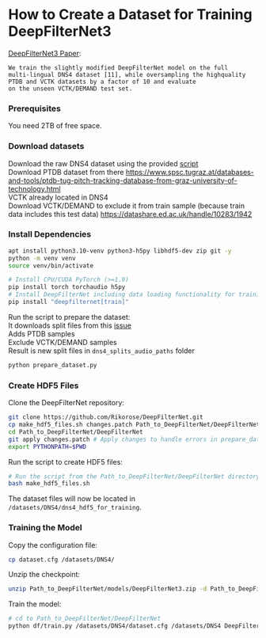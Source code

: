 # How to Create a Dataset for Training DeepFilterNet3

[DeepFilterNet3 Paper](https://arxiv.org/pdf/2305.08227):
```
We train the slightly modified DeepFilterNet model on the full
multi-lingual DNS4 dataset [11], while oversampling the highquality PTDB and VCTK datasets by a factor of 10 and evaluate
on the unseen VCTK/DEMAND test set.
```

### Prerequisites
You need 2TB of free space.

### Download datasets
Download the raw DNS4 dataset using the provided [script](https://github.com/microsoft/DNS-Challenge/blob/master/download-dns-challenge-4.sh)  
Download PTDB dataset from there https://www.spsc.tugraz.at/databases-and-tools/ptdb-tug-pitch-tracking-database-from-graz-university-of-technology.html  
VCTK already located in DNS4  
Download VCTK/DEMAND to exclude it from train sample (because train data includes this test data) https://datashare.ed.ac.uk/handle/10283/1942

### Install Dependencies
```sh
apt install python3.10-venv python3-h5py libhdf5-dev zip git -y
python -m venv venv
source venv/bin/activate

# Install CPU/CUDA PyTorch (>=1.9)
pip install torch torchaudio h5py
# Install DeepFilterNet including data loading functionality for training (Linux only)
pip install "deepfilternet[train]"
```

Run the script to prepare the dataset:  
It downloads split files from this [issue](https://github.com/Rikorose/DeepFilterNet/issues/461#issuecomment-1833931530)  
Adds PTDB samples  
Exclude VCTK/DEMAND samples  
Result is new split files in `dns4_splits_audio_paths` folder

```sh
python prepare_dataset.py
```

### Create HDF5 Files
Clone the DeepFilterNet repository:
```sh
git clone https://github.com/Rikorose/DeepFilterNet.git
cp make_hdf5_files.sh changes.patch Path_to_DeepFilterNet/DeepFilterNet
cd Path_to_DeepFilterNet/DeepFilterNet
git apply changes.patch # Apply changes to handle errors in prepare_data.py
export PYTHONPATH=$PWD
```

Run the script to create HDF5 files:
```sh
# Run the script from the Path_to_DeepFilterNet/DeepFilterNet directory
bash make_hdf5_files.sh
```

The dataset files will now be located in `/datasets/DNS4/dns4_hdf5_for_training`.

### Training the Model
Copy the configuration file:
```sh
cp dataset.cfg /datasets/DNS4/
```

Unzip the checkpoint:
```sh
unzip Path_to_DeepFilterNet/models/DeepFilterNet3.zip -d Path_to_DeepFilterNet/models/
```

Train the model:
```sh
# cd to Path_to_DeepFilterNet/DeepFilterNet
python df/train.py /datasets/DNS4/dataset.cfg /datasets/DNS4 DeepFilterNet/models/DeepFilterNet3
```
